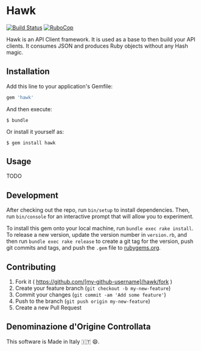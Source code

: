 # Hawk

[![Build Status](https://github.com/ifad/hawk/actions/workflows/ruby.yml/badge.svg)](https://github.com/ifad/hawk/actions)
[![RuboCop](https://github.com/ifad/hawk/actions/workflows/rubocop.yml/badge.svg)](https://github.com/ifad/hawk/actions/workflows/rubocop.yml)

Hawk is an API Client framework. It is used as a base to then build your API
clients. It consumes JSON and produces Ruby objects without any Hash magic.

## Installation

Add this line to your application's Gemfile:

```ruby
gem 'hawk'
```

And then execute:

    $ bundle

Or install it yourself as:

    $ gem install hawk

## Usage

TODO

## Development

After checking out the repo, run `bin/setup` to install dependencies. Then, run `bin/console` for an interactive prompt that will allow you to experiment.

To install this gem onto your local machine, run `bundle exec rake install`. To release a new version, update the version number in `version.rb`, and then run `bundle exec rake release` to create a git tag for the version, push git commits and tags, and push the `.gem` file to [rubygems.org](https://rubygems.org).

## Contributing

1. Fork it ( https://github.com/[my-github-username]/hawk/fork )
2. Create your feature branch (`git checkout -b my-new-feature`)
3. Commit your changes (`git commit -am 'Add some feature'`)
4. Push to the branch (`git push origin my-new-feature`)
5. Create a new Pull Request

## Denominazione d'Origine Controllata

This software is Made in Italy :it: :smile:.
